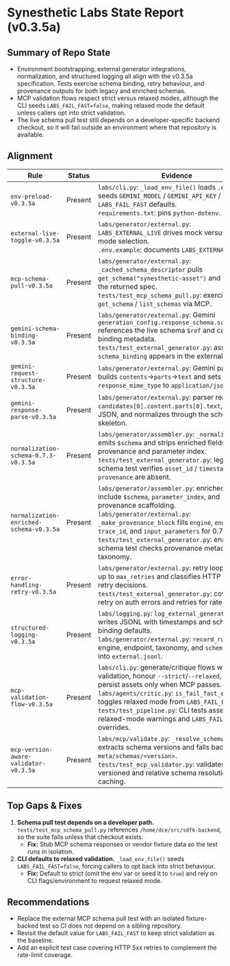 # Synesthetic Labs State Report (v0.3.5a)

## Summary of Repo State

- Environment bootstrapping, external generator integrations, normalization, and structured logging all align with the v0.3.5a specification. Tests exercise schema binding, retry behaviour, and provenance outputs for both legacy and enriched schemas.
- MCP validation flows respect strict versus relaxed modes, although the CLI seeds `LABS_FAIL_FAST=false`, making relaxed mode the default unless callers opt into strict validation.
- The live schema pull test still depends on a developer-specific backend checkout, so it will fail outside an environment where that repository is available.

## Alignment

| Rule | Status | Evidence |
| --- | --- | --- |
| `env-preload-v0.3.5a` | Present | `labs/cli.py`: `_load_env_file()` loads `.env` and seeds `GEMINI_MODEL` / `GEMINI_API_KEY` / `LABS_FAIL_FAST` defaults.<br>`requirements.txt`: pins `python-dotenv`. |
| `external-live-toggle-v0.3.5a` | Present | `labs/generator/external.py`: `LABS_EXTERNAL_LIVE` drives mock versus live mode selection.<br>`.env.example`: documents `LABS_EXTERNAL_LIVE`. |
| `mcp-schema-pull-v0.3.5a` | Present | `labs/generator/external.py`: `_cached_schema_descriptor` pulls `get_schema("synesthetic-asset")` and reuses the returned spec.<br>`tests/test_mcp_schema_pull.py`: exercises `get_schema` / `list_schemas` via MCP. |
| `gemini-schema-binding-v0.3.5a` | Present | `labs/generator/external.py`: Gemini `generation_config.response_schema.schema.$ref` references the live schema `$ref` and captures binding metadata.<br>`tests/test_external_generator.py`: asserts `schema_binding` appears in the external log. |
| `gemini-request-structure-v0.3.5a` | Present | `labs/generator/external.py`: Gemini payload builds `contents`→`parts`→`text` and sets `response_mime_type` to `application/json`. |
| `gemini-response-parse-v0.3.5a` | Present | `labs/generator/external.py`: parser reads `candidates[0].content.parts[0].text`, decodes JSON, and normalizes through the schema skeleton. |
| `normalization-schema-0.7.3-v0.3.5a` | Present | `labs/generator/assembler.py`: `_normalize_0_7_3` emits `$schema` and strips enriched fields such as provenance and parameter index.<br>`tests/test_external_generator.py`: legacy-schema test verifies `asset_id` / `timestamp` / `provenance` are absent. |
| `normalization-enriched-schema-v0.3.5a` | Present | `labs/generator/assembler.py`: enriched assets include `$schema`, `parameter_index`, and provenance scaffolding.<br>`labs/generator/external.py`: `_make_provenance_block` fills `engine`, `endpoint`, `trace_id`, and `input_parameters` for 0.7.4+.<br>`tests/test_external_generator.py`: enriched-schema test checks provenance metadata and taxonomy. |
| `error-handling-retry-v0.3.5a` | Present | `labs/generator/external.py`: retry loop iterates up to `max_retries` and classifies HTTP errors for retry decisions.<br>`tests/test_external_generator.py`: covers no-retry on auth errors and retries for rate limiting. |
| `structured-logging-v0.3.5a` | Present | `labs/logging.py`: `log_external_generation` writes JSONL with timestamps and schema binding defaults.<br>`labs/generator/external.py`: `record_run` logs engine, endpoint, taxonomy, and `schema_binding` into `external.jsonl`. |
| `mcp-validation-flow-v0.3.5a` | Present | `labs/cli.py`: generate/critique flows wire MCP validation, honour `--strict`/`--relaxed`, and persist assets only when MCP passes.<br>`labs/agents/critic.py`: `is_fail_fast_enabled()` toggles relaxed mode from `LABS_FAIL_FAST`.<br>`tests/test_pipeline.py`: CLI tests assert relaxed-mode warnings and `LABS_FAIL_FAST` overrides. |
| `mcp-version-aware-validator-v0.3.5a` | Present | `labs/mcp/validate.py`: `_resolve_schema_path` extracts schema versions and falls back to `meta/schemas/<version>`.<br>`tests/test_mcp_validator.py`: validates versioned and relative schema resolution plus caching. |

## Top Gaps & Fixes

1. **Schema pull test depends on a developer path.** `tests/test_mcp_schema_pull.py` references `/home/dce/src/sdfk-backend`, so the suite fails unless that checkout exists.
   * **Fix:** Stub MCP schema responses or vendor fixture data so the test runs in isolation.
2. **CLI defaults to relaxed validation.** `_load_env_file()` seeds `LABS_FAIL_FAST=false`, forcing callers to opt back into strict behaviour.
   * **Fix:** Default to strict (omit the env var or seed it to `true`) and rely on CLI flags/environment to request relaxed mode.

## Recommendations

- Replace the external MCP schema pull test with an isolated fixture-backed test so CI does not depend on a sibling repository.
- Revisit the default value for `LABS_FAIL_FAST` to keep strict validation as the baseline.
- Add an explicit test case covering HTTP 5xx retries to complement the rate-limit coverage.
